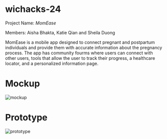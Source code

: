 # wichacks-24
Project Name: *MomEase*

Members: Aisha Bhakta, Katie Qian and Sheila Duong

MomEase is a mobile app designed to connect pregnant and postpartum individuals and provide them with accurate information about the pregnancy process. The app has community fourms where users can connect with other users, tools that allow the user to track their progress, a healthcare locator, and a personalized information page.

# Mockup

![mockup](https://github.com/aishabhakta/wichacks-24/assets/123145981/e301b89d-41ca-4e73-b30a-3d365ac2a00c)


# Prototype

![prototype](https://github.com/aishabhakta/wichacks-24/assets/123145981/246ec992-dbc4-4856-8456-59b2ca22af25)
